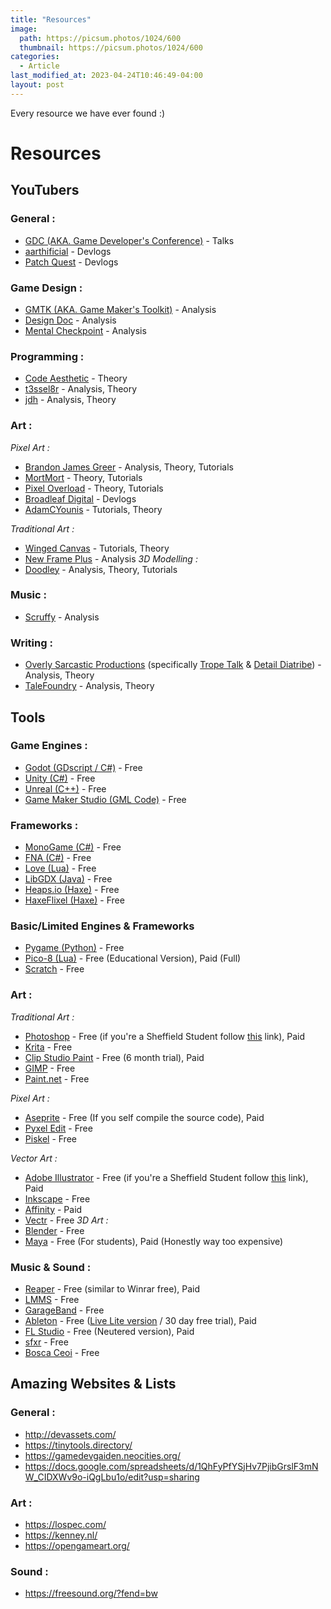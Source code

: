 ```yaml
---
title: "Resources"
image: 
  path: https://picsum.photos/1024/600
  thumbnail: https://picsum.photos/1024/600
categories:
  - Article
last_modified_at: 2023-04-24T10:46:49-04:00
layout: post
---
```

Every resource we have ever found :)

# __Resources__
## __YouTubers__
### **General :**
* [GDC (AKA. Game Developer's Conference)](https://www.youtube.com/@Gdconf) - Talks
* [aarthificial](https://www.youtube.com/@aarthificial) - Devlogs
* [Patch Quest](https://www.youtube.com/@PatchQuest) - Devlogs
  
### **Game Design :**
* [GMTK (AKA. Game Maker's Toolkit)](https://www.youtube.com/@GMTK) - Analysis
* [Design Doc](https://www.youtube.com/@DesignDoc) - Analysis
* [Mental Checkpoint](https://www.youtube.com/@MentalCheckpoint) - Analysis
  
### **Programming :**
* [Code Aesthetic](https://www.youtube.com/@CodeAesthetic) - Theory
* [t3ssel8r](https://www.youtube.com/@t3ssel8r) - Analysis, Theory
* [jdh](https://www.youtube.com/@jdh) - Analysis, Theory
  
### **Art :**

*Pixel Art :*
* [Brandon James Greer](https://www.youtube.com/@BJGpixel) - Analysis, Theory, Tutorials
* [MortMort](https://www.youtube.com/@MortMort) - Theory, Tutorials
* [Pixel Overload](https://www.youtube.com/@PixelOverloadChannel) - Theory, Tutorials
* [Broadleaf Digital](https://www.youtube.com/@broadleafdigital) - Devlogs
* [AdamCYounis](https://www.youtube.com/@AdamCYounis) - Tutorials, Theory

*Traditional Art :*

* [Winged Canvas](https://www.youtube.com/@Wingedcanvas) - Tutorials, Theory
* [New Frame Plus](https://www.youtube.com/@NewFramePlus) - Analysis
*3D Modelling :*
* [Doodley](https://www.youtube.com/@doodley3d) - Analysis, Theory, Tutorials

### **Music :**
* [Scruffy](https://www.youtube.com/@ScruffyMusic) - Analysis


### **Writing :**
* [Overly Sarcastic Productions](https://www.youtube.com/@OverlySarcasticProductions) (specifically [Trope Talk](https://www.youtube.com/playlist?list=PLDb22nlVXGgcljcdyDk80bBDXGyeZjZ5e) & [Detail Diatribe](https://www.youtube.com/playlist?list=PLDb22nlVXGgdrVwBlADriZxejYxT1q9EZ)) - Analysis, Theory
* [TaleFoundry](https://www.youtube.com/@TheTaleFoundry) - Analysis, Theory

## __Tools__
### **Game Engines :**
* [Godot (GDscript / C#)](https://godotengine.org/) - Free
* [Unity (C#)](https://unity.com/) - Free
* [Unreal (C++)](https://www.unrealengine.com/)  - Free
* [Game Maker Studio (GML Code)](https://gamemaker.io/) - Free


### **Frameworks :**
* [MonoGame (C#)](https://www.monogame.net/) - Free
* [FNA (C#)](https://fna-xna.github.io/) - Free
* [Love (Lua)](https://love2d.org/) - Free
* [LibGDX (Java)](https://libgdx.com/) - Free
* [Heaps.io (Haxe)](https://heaps.io/) - Free
* [HaxeFlixel (Haxe)](https://haxeflixel.com/) - Free


### **Basic/Limited Engines & Frameworks**
* [Pygame (Python)](https://www.pygame.org) - Free
* [Pico-8 (Lua)](https://www.pico-8-edu.com/) - Free (Educational Version), Paid (Full)
* [Scratch](https://scratch.mit.edu/) - Free

### **Art :**
*Traditional Art :*
* [Photoshop](https://www.adobe.com/uk/products/photoshop.html) - Free (if you're a Sheffield Student follow [this](https://students.sheffield.ac.uk/it-services/software/adobe-cc) link), Paid
* [Krita](https://krita.org/en/) - Free
* [Clip Studio Paint](https://www.clipstudio.net/en/) - Free (6 month trial), Paid
* [GIMP](https://www.gimp.org/) - Free
* [Paint.net](https://www.getpaint.net/) - Free


*Pixel Art :*
* [Aseprite](https://www.aseprite.org/) - Free (If you self compile the source code), Paid
* [Pyxel Edit](https://pyxeledit.com/) - Free
* [Piskel](https://www.piskelapp.com/) - Free


*Vector Art :*
* [Adobe Illustrator](https://www.adobe.com/uk/products/illustrator.html) - Free (if you're a Sheffield Student follow [this](https://students.sheffield.ac.uk/it-services/software/adobe-cc) link), Paid
* [Inkscape](https://inkscape.org/) - Free
* [Affinity](https://affinity.serif.com/en-gb/designer/) - Paid
* [Vectr](https://vectr.com/) - Free
*3D Art :*
* [Blender](https://www.blender.org/) - Free
* [Maya](https://www.autodesk.com/education/edu-software/overview?sorting=featured&filters=individual) - Free (For students), Paid (Honestly way too expensive)


### **Music & Sound :**
* [Reaper](https://www.reaper.fm/) - Free (similar to Winrar free), Paid
* [LMMS](https://lmms.io/) - Free
* [GarageBand](https://www.apple.com/uk/mac/garageband/) - Free
* [Ableton](https://www.ableton.com/en/shop/education/) - Free ([Live Lite version](https://www.ableton.com/en/products/live-lite/) / 30 day free trial), Paid
* [FL Studio](https://www.image-line.com/) - Free (Neutered version), Paid
* [sfxr](https://sfxr.me/) - Free
* [Bosca Ceoi](https://boscaceoil.net/) - Free

## __Amazing Websites & Lists__
### **General :**
* http://devassets.com/
* https://tinytools.directory/
* https://gamedevgaiden.neocities.org/
* https://docs.google.com/spreadsheets/d/1QhFyPfYSjHv7PjibGrslF3mNW_CIDXWv9o-iQgLbu1o/edit?usp=sharing


### **Art :**
* https://lospec.com/
* https://kenney.nl/
* https://opengameart.org/


### **Sound :**
* https://freesound.org/?fend=bw